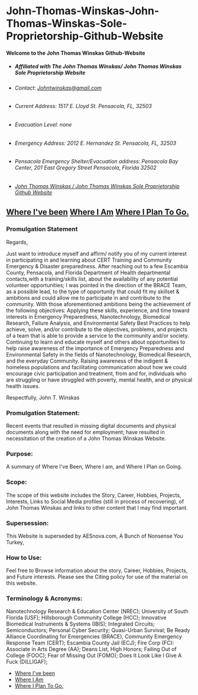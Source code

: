 # John-Thomas-Winskas-John-Thomas-Winskas-Sole-Proprietorship-Github-Website
#### Welcome to the John Thomas Winskas Github-Website 
 - ##### Affiliated with The John Thomas Winskas/ John Thomas Winskas Sole Proprietorship Website

 - ###### Contact: Johntwinskas@gmail.com 
 - ###### Current Address: 1517 E. Lloyd St. Pensacola, FL, 32503
 - ###### Evacuation Level: none
 - ###### Emergency Address: 2012 E. Hernandez St. Pensacola, FL, 32503
 - ###### Pensacola Emergency Shelter/Evacuation address: Pensacola Bay Center, 201 East Gregory Street Pensacola, Florida 32502 
 - ###### [John Thomas Winskas / John Thomas Winskas Sole Proprietorship Github Website](https://sites.google.com/view/johnthomaswinskasportfolio/john-thomas-winskas-website?authuser=0)

## [Where I've been](https://github.com/JohnTWinskas/John-Thomas-Winskas-John-Thomas-Winskas-Sole-Proprietorship-Github-Website/blob/main/John%20Thomas%20Winskas%20Where%20I've%20been.md) [Where I Am](https://github.com/JohnTWinskas/John-Thomas-Winskas-John-Thomas-Winskas-Sole-Proprietorship-Github-Website/blob/main/John%20Thomas%20Winskas%20Where%20I%20Am.md) [Where I Plan To Go.](https://sites.google.com/view/johnthomaswinskasportfolio/where-i-plan-to-go?authuser=0)
### Promulgation Statement
Regards, 

Just want to introduce myself and affirm/ notify you of my current interest in participating in and learning about CERT Training and Community Emergency & Disaster preparedness.
 After reaching out to a few Escambia County, Pensacola, and Florida Department of Health departmental contacts,with a training/skills list, about the availability of any potential volunteer opportunities; I was pointed in the direction of the BRACE Team, as a possible lead, to the type of opportunity that could fit my skillset & ambitions and could allow me to participate in and contribute to the community. 
With those aforementioned ambitions being the achievement of the following objectives:
Applying these skills, experience, and time toward interests in Emergency Preparedness, Nanotechnology, Biomedical Research, Failure Analysis, and Environmental Safety Best Practices to help achieve, solve, and/or contribute to the objectives, problems, and projects of a team that is able to provide a service to the community and/or society. 
Continuing to learn and educate myself and others about opportunities to help raise awareness of the importance of Emergency Preparedness and Environmental Safety in the fields of  Nanotechnology, Biomedical Research, and the everyday Community.
Raising awareness of the indigent & homeless populations and facilitating communication about how we could encourage civic participation and treatment, from and for, individuals who are struggling or have struggled with poverty, mental health, and or physical health issues.

Respectfully,
John T. Winskas

### Promulgation Statement:
Recent events that resulted in missing digital documents and physical documents along with the need for employment; have resulted in necessitation of the creation of a John Thomas Winskas Website.
### Purpose: 
A summary of Where I've Been, Where I am, and Where I Plan on Going.
### Scope: 
The scope of this website includes the Story, Career, Hobbies, Projects, Interests, Links to Social Media profiles (still in process of recovering), of John Thomas Winskas and links to other content that I may find important. 
### Supersession: 
This Website is superseded by AESnova.com, A Bunch of Nonsense You Turkey,  
### How to Use:
Feel free to Browse information about the story, Career, Hobbies, Projects, and Future interests. Please see the Citing policy for use of the material on this website.
### Terminology & Acronyms:
Nanotechnology Research & Education Center (NREC); University of South Florida (USF); Hillsborough Community College (HCC); Innovative Biomedical Instruments & Systems (IBIS); Integrated Circuits; Semiconductors; Personal Cyber Security; Quasi-Urban Survival; Be Ready Alliance Coordinating for Emergencies (BRACE), Community Emergency Response Team (CERT); Escambia County Jail (ECJ); Fire Corp (FC): Associate in Arts Degree (AA); Deans List, High Honors; Failing Out of College (FOOC); Fear of Missing Out (FOMO); Does It Look Like I Give A Fuck (DILLIGAF);

 - [Where I've been](https://github.com/JohnTWinskas/John-Thomas-Winskas-John-Thomas-Winskas-Sole-Proprietorship-Github-Website/blob/main/John%20Thomas%20Winskas%20Where%20I've%20been.md)
 - [Where I Am](https://github.com/JohnTWinskas/John-Thomas-Winskas-John-Thomas-Winskas-Sole-Proprietorship-Github-Website/blob/main/John%20Thomas%20Winskas%20Where%20I%20Am.md)
- [Where I Plan To Go.](https://sites.google.com/view/johnthomaswinskasportfolio/where-i-plan-to-go?authuser=0)


